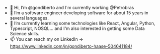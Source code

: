 - 👋 Hi, I’m @gondiberto and I'm currently working @Petrobras
- 👀 I’m a software engineer developing software for about 15 years in several languages.
- 🌱 I’m currently learning some technologies like React, Angular, Python, Typescript, NOSQL... and I'm also interested in getting some Data Science skills.
- 📫 You can reach my on LinkedIn -> https://www.linkedin.com/in/gondiberto-haase-504641184/

<!---
gondiberto/gondiberto is a ✨ special ✨ repository because its `README.md` (this file) appears on your GitHub profile.
You can click the Preview link to take a look at your changes.
--->
